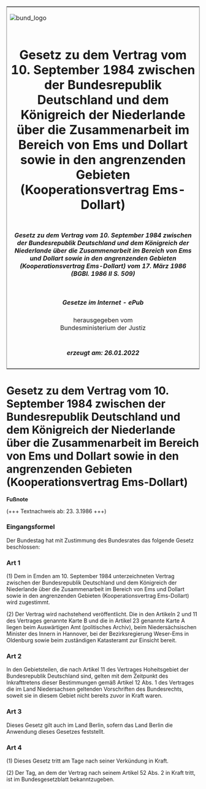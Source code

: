 <span id="DECKBLATT.html"></span>

<table border="0" frame="border" width="100%">

<tr valign="top">

<td align="left">

![bund\_logo](BfJ_2021_Web_de_de.gif)

</td>

<td align="right">

 

</td>

</tr>

<tr align="center" valign="middle">

<td colspan="2">

# Gesetz zu dem Vertrag vom 10. September 1984 zwischen der Bundesrepublik Deutschland und dem Königreich der Niederlande über die Zusammenarbeit im Bereich von Ems und Dollart sowie in den angrenzenden Gebieten (Kooperationsvertrag Ems-Dollart)

</td>

</tr>

<tr align="center" valign="middle">

<td colspan="2">

##### Gesetz zu dem Vertrag vom 10. September 1984 zwischen der Bundesrepublik Deutschland und dem Königreich der Niederlande über die Zusammenarbeit im Bereich von Ems und Dollart sowie in den angrenzenden Gebieten (Kooperationsvertrag Ems-Dollart) vom 17. März 1986 (BGBl. 1986 II S. 509)

</td>

</tr>

<tr align="center" valign="middle">

<td colspan="2">

  
  

##### Gesetze im Internet - ePub  
  
herausgegeben vom  
Bundesministerium der Justiz

</td>

</tr>

<tr align="center" valign="bottom">

<td colspan="2">

  
  

##### erzeugt am: 26.01.2022

</td>

</tr>

</table>

<span id="BJNR205090986.html"></span>

# Gesetz zu dem Vertrag vom 10. September 1984 zwischen der Bundesrepublik Deutschland und dem Königreich der Niederlande über die Zusammenarbeit im Bereich von Ems und Dollart sowie in den angrenzenden Gebieten (Kooperationsvertrag Ems-Dollart)

<div>

  
**Fußnote**

<div class="jnhtml">

<div>

<div class="jurAbsatz">

(+++ Textnachweis ab: 23. 3.1986 +++)

</div>

</div>

</div>

</div>

<span id="BJNR205090986BJNE000100327.html"></span>

### Eingangsformel  

<div>

<div class="jnhtml">

<div>

<div class="jurAbsatz">

Der Bundestag hat mit Zustimmung des Bundesrates das folgende Gesetz
beschlossen:

</div>

</div>

</div>

</div>

<span id="BJNR205090986BJNE000200327.html"></span>

### Art 1  

<div>

<div class="jnhtml">

<div>

<div class="jurAbsatz">

(1) Dem in Emden am 10. September 1984 unterzeichneten Vertrag zwischen
der Bundesrepublik Deutschland und dem Königreich der Niederlande über
die Zusammenarbeit im Bereich von Ems und Dollart sowie in den
angrenzenden Gebieten (Kooperationsvertrag Ems-Dollart) wird zugestimmt.

</div>

<div class="jurAbsatz">

(2) Der Vertrag wird nachstehend veröffentlicht. Die in den Artikeln 2
und 11 des Vertrages genannte Karte B und die in Artikel 23 genannte
Karte A liegen beim Auswärtigen Amt (politisches Archiv), beim
Niedersächsischen Minister des Innern in Hannover, bei der
Bezirksregierung Weser-Ems in Oldenburg sowie beim zuständigen
Katasteramt zur Einsicht bereit.

</div>

</div>

</div>

</div>

<span id="BJNR205090986BJNE000300327.html"></span>

### Art 2  

<div>

<div class="jnhtml">

<div>

<div class="jurAbsatz">

In den Gebietsteilen, die nach Artikel 11 des Vertrages Hoheitsgebiet
der Bundesrepublik Deutschland sind, gelten mit dem Zeitpunkt des
Inkrafttretens dieser Bestimmungen gemäß Artikel 12 Abs. 1 des Vertrages
die im Land Niedersachsen geltenden Vorschriften des Bundesrechts,
soweit sie in diesem Gebiet nicht bereits zuvor in Kraft waren.

</div>

</div>

</div>

</div>

<span id="BJNR205090986BJNE000400327.html"></span>

### Art 3  

<div>

<div class="jnhtml">

<div>

<div class="jurAbsatz">

Dieses Gesetz gilt auch im Land Berlin, sofern das Land Berlin die
Anwendung dieses Gesetzes feststellt.

</div>

</div>

</div>

</div>

<span id="BJNR205090986BJNE000500327.html"></span>

### Art 4  

<div>

<div class="jnhtml">

<div>

<div class="jurAbsatz">

(1) Dieses Gesetz tritt am Tage nach seiner Verkündung in Kraft.

</div>

<div class="jurAbsatz">

(2) Der Tag, an dem der Vertrag nach seinem Artikel 52 Abs. 2 in Kraft
tritt, ist im Bundesgesetzblatt bekanntzugeben.

</div>

</div>

</div>

</div>
